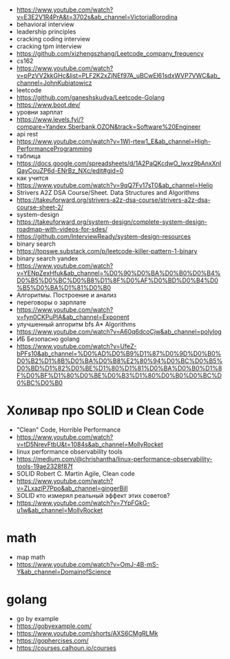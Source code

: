 # 

- https://www.youtube.com/watch?v=E3E2V1R4PrA&t=3702s&ab_channel=VictoriaBorodina
- behavioral interview
- leadership principles
- cracking coding interview
- cracking tpm interview
- https://github.com/xizhengszhang/Leetcode_company_frequency
- cs162
- https://www.youtube.com/watch?v=pPzVV2kkGHc&list=PLF2K2xZjNEf97A_uBCwEl61sdxWVP7VWC&ab_channel=JohnKubiatowicz
- leetcode
- https://github.com/ganeshskudva/Leetcode-Golang
- https://www.boot.dev/
- уровни зарплат 
- https://www.levels.fyi/?compare=Yandex,Sberbank,OZON&track=Software%20Engineer
- api rest
- https://www.youtube.com/watch?v=1Wl-rtew1_E&ab_channel=High-PerformanceProgramming
- таблица
- https://docs.google.com/spreadsheets/d/1A2PaQKcdwO_lwxz9bAnxXnIQayCouZP6d-ENrBz_NXc/edit#gid=0
- как учится
- https://www.youtube.com/watch?v=9qQ7Fv17sT0&ab_channel=Helio
- Strivers A2Z DSA Course/Sheet. Data Structures and Algorithms
- https://takeuforward.org/strivers-a2z-dsa-course/strivers-a2z-dsa-course-sheet-2/
- system-design
- https://takeuforward.org/system-design/complete-system-design-roadmap-with-videos-for-sdes/
- https://github.com/InterviewReady/system-design-resources
- binary search
- https://topswe.substack.com/p/leetcode-killer-pattern-1-binary
- binary search yandex
- https://www.youtube.com/watch?v=YENpZexHfuk&ab_channel=%D0%90%D0%BA%D0%B0%D0%B4%D0%B5%D0%BC%D0%B8%D1%8F%D0%AF%D0%BD%D0%B4%D0%B5%D0%BA%D1%81%D0%B0
- Алгоритмы. Построение и анализ
- переговоры о зарплате
- https://www.youtube.com/watch?v=fyn0CKPuPlA&ab_channel=Exponent
- улучшенный алгоритм bfs A* Algorithms
- https://www.youtube.com/watch?v=A60q6dcoCjw&ab_channel=polylog
- ИБ Безопасно golang
- https://www.youtube.com/watch?v=UfeZ-bPFs10&ab_channel=%D0%AD%D0%B9%D1%87%D0%9D%D0%B0%D0%B2%D1%8B%D0%BA%D0%B8%E2%80%94%D0%BC%D0%B5%D0%BD%D1%82%D0%BE%D1%80%D1%81%D0%BA%D0%B0%D1%8F%D0%BF%D1%80%D0%BE%D0%B3%D1%80%D0%B0%D0%BC%D0%BC%D0%B0

# Холивар про SOLID и Clean Code
- "Clean" Code, Horrible Performance
- https://www.youtube.com/watch?v=tD5NrevFtbU&t=1084s&ab_channel=MollyRocket
- linux performance observability tools
- https://medium.com/@chrishantha/linux-performance-observability-tools-19ae2328f87f
- SOLID Robert C. Martin Agile, Clean code
- https://www.youtube.com/watch?v=ZLxazlP7Ppo&ab_channel=gingerBill
- SOLID кто измерял реальный эффект этих советов?
- https://www.youtube.com/watch?v=7YpFGkG-u1w&ab_channel=MollyRocket

# math
- map math
- https://www.youtube.com/watch?v=OmJ-4B-mS-Y&ab_channel=DomainofScience

# golang
- go by example
- https://gobyexample.com/
- https://www.youtube.com/shorts/AXS6CMgRLMk
- https://gophercises.com/
- https://courses.calhoun.io/courses
